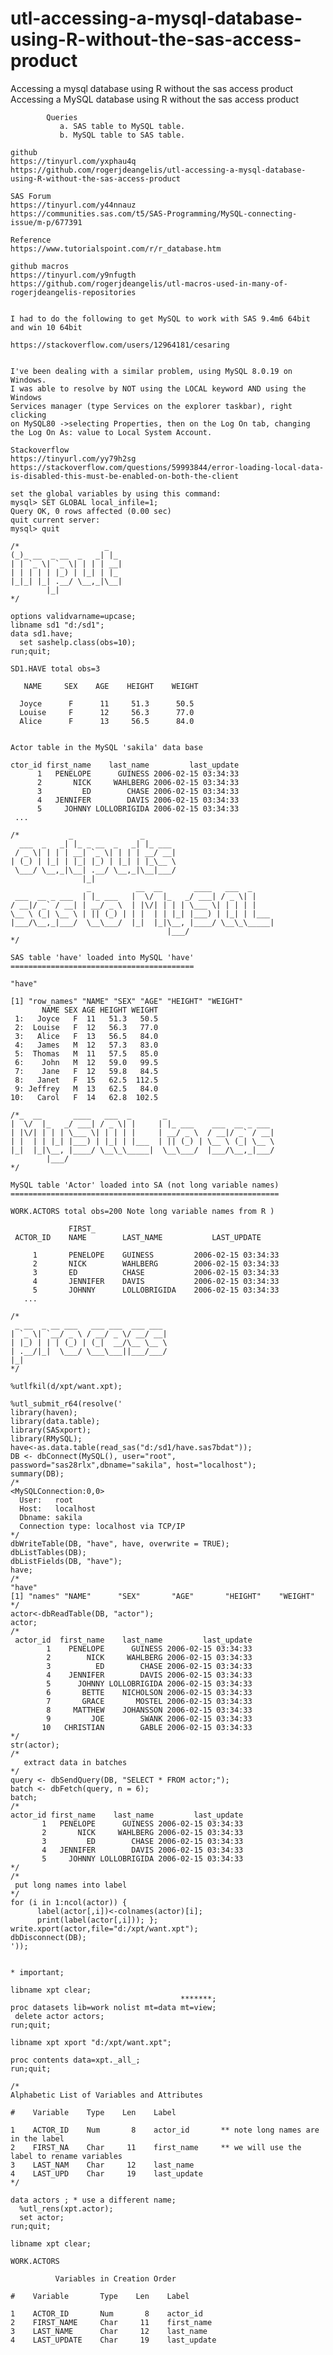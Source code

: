 # utl-accessing-a-mysql-database-using-R-without-the-sas-access-product
Accessing a mysql database using R without the sas access product
    Accessing a MySQL database using R without the sas access product                                                                  
                                                                                                                                       
            Queries                                                                                                                    
               a. SAS table to MySQL table.                                                                                            
               b. MySQL table to SAS table.                                                                                            
                                                                                                                                       
    github                                                                                                                             
    https://tinyurl.com/yxphau4q                                                                                                       
    https://github.com/rogerjdeangelis/utl-accessing-a-mysql-database-using-R-without-the-sas-access-product                           
                                                                                                                                       
    SAS Forum                                                                                                                          
    https://tinyurl.com/y44nnauz                                                                                                       
    https://communities.sas.com/t5/SAS-Programming/MySQL-connecting-issue/m-p/677391                                                   
                                                                                                                                       
    Reference                                                                                                                          
    https://www.tutorialspoint.com/r/r_database.htm                                                                                    
                                                                                                                                       
    github macros                                                                                                                      
    https://tinyurl.com/y9nfugth                                                                                                       
    https://github.com/rogerjdeangelis/utl-macros-used-in-many-of-rogerjdeangelis-repositories                                         
                                                                                                                                       
                                                                                                                                       
    I had to do the following to get MySQL to work with SAS 9.4m6 64bit and win 10 64bit                                               
                                                                                                                                       
    https://stackoverflow.com/users/12964181/cesaring                                                                                  
                                                                                                                                       
                                                                                                                                       
    I've been dealing with a similar problem, using MySQL 8.0.19 on Windows.                                                           
    I was able to resolve by NOT using the LOCAL keyword AND using the Windows                                                         
    Services manager (type Services on the explorer taskbar), right clicking                                                           
    on MySQL80 ->selecting Properties, then on the Log On tab, changing                                                                
    the Log On As: value to Local System Account.                                                                                      
                                                                                                                                       
    Stackoverflow                                                                                                                      
    https://tinyurl.com/yy79h2sg                                                                                                       
    https://stackoverflow.com/questions/59993844/error-loading-local-data-is-disabled-this-must-be-enabled-on-both-the-client          
                                                                                                                                       
    set the global variables by using this command:                                                                                    
    mysql> SET GLOBAL local_infile=1;                                                                                                  
    Query OK, 0 rows affected (0.00 sec)                                                                                               
    quit current server:                                                                                                               
    mysql> quit                                                                                                                        
                                                                                                                                       
    /*                   _                                                                                                             
    (_)_ __  _ __  _   _| |_                                                                                                           
    | | `_ \| `_ \| | | | __|                                                                                                          
    | | | | | |_) | |_| | |_                                                                                                           
    |_|_| |_| .__/ \__,_|\__|                                                                                                          
            |_|                                                                                                                        
    */                                                                                                                                 
                                                                                                                                       
    options validvarname=upcase;                                                                                                       
    libname sd1 "d:/sd1";                                                                                                              
    data sd1.have;                                                                                                                     
      set sashelp.class(obs=10);                                                                                                       
    run;quit;                                                                                                                          
                                                                                                                                       
    SD1.HAVE total obs=3                                                                                                               
                                                                                                                                       
       NAME     SEX    AGE    HEIGHT    WEIGHT                                                                                         
                                                                                                                                       
      Joyce      F      11     51.3      50.5                                                                                          
      Louise     F      12     56.3      77.0                                                                                          
      Alice      F      13     56.5      84.0                                                                                          
                                                                                                                                       
                                                                                                                                       
    Actor table in the MySQL 'sakila' data base                                                                                        
                                                                                                                                       
    ctor_id first_name    last_name         last_update                                                                                
          1   PENELOPE      GUINESS 2006-02-15 03:34:33                                                                                
          2       NICK     WAHLBERG 2006-02-15 03:34:33                                                                                
          3         ED        CHASE 2006-02-15 03:34:33                                                                                
          4   JENNIFER        DAVIS 2006-02-15 03:34:33                                                                                
          5     JOHNNY LOLLOBRIGIDA 2006-02-15 03:34:33                                                                                
     ...                                                                                                                               
                                                                                                                                       
    /*           _               _                                                                                                     
      ___  _   _| |_ _ __  _   _| |_ ___                                                                                               
     / _ \| | | | __| `_ \| | | | __/ __|                                                                                              
    | (_) | |_| | |_| |_) | |_| | |_\__ \                                                                                              
     \___/ \__,_|\__| .__/ \__,_|\__|___/                                                                                              
                    |_|                                                                                                                
                     _          __  __       ____   ___  _                                                                             
     ___  __ _ ___  | |_ ___   |  \/  |_   _/ ___| / _ \| |                                                                            
    / __|/ _` / __| | __/ _ \  | |\/| | | | \___ \| | | | |                                                                            
    \__ \ (_| \__ \ | || (_) | | |  | | |_| |___) | |_| | |___                                                                         
    |___/\__,_|___/  \__\___/  |_|  |_|\__, |____/ \__\_\_____|                                                                        
                                       |___/                                                                                           
    */                                                                                                                                 
                                                                                                                                       
    SAS table 'have' loaded into MySQL 'have'                                                                                          
    =========================================                                                                                          
                                                                                                                                       
    "have"                                                                                                                             
                                                                                                                                       
    [1] "row_names" "NAME" "SEX" "AGE" "HEIGHT" "WEIGHT"                                                                               
           NAME SEX AGE HEIGHT WEIGHT                                                                                                  
     1:   Joyce   F  11   51.3   50.5                                                                                                  
     2:  Louise   F  12   56.3   77.0                                                                                                  
     3:   Alice   F  13   56.5   84.0                                                                                                  
     4:   James   M  12   57.3   83.0                                                                                                  
     5:  Thomas   M  11   57.5   85.0                                                                                                  
     6:    John   M  12   59.0   99.5                                                                                                  
     7:    Jane   F  12   59.8   84.5                                                                                                  
     8:   Janet   F  15   62.5  112.5                                                                                                  
     9: Jeffrey   M  13   62.5   84.0                                                                                                  
    10:   Carol   F  14   62.8  102.5                                                                                                  
                                                                                                                                       
    /*_  __       ____   ___  _       _                                                                                                
    |  \/  |_   _/ ___| / _ \| |     | |_ ___    ___  __ _ ___                                                                         
    | |\/| | | | \___ \| | | | |     | __/ _ \  / __|/ _` / __|                                                                        
    | |  | | |_| |___) | |_| | |___  | || (_) | \__ \ (_| \__ \                                                                        
    |_|  |_|\__, |____/ \__\_\_____|  \__\___/  |___/\__,_|___/                                                                        
            |___/                                                                                                                      
    */                                                                                                                                 
                                                                                                                                       
    MySQL table 'Actor' loaded into SA (not long variable names)                                                                       
    ============================================================                                                                       
                                                                                                                                       
    WORK.ACTORS total obs=200 Note long variable names from R )                                                                        
                                                                                                                                       
                 FIRST_                                                                                                                
     ACTOR_ID    NAME        LAST_NAME           LAST_UPDATE                                                                           
                                                                                                                                       
         1       PENELOPE    GUINESS         2006-02-15 03:34:33                                                                       
         2       NICK        WAHLBERG        2006-02-15 03:34:33                                                                       
         3       ED          CHASE           2006-02-15 03:34:33                                                                       
         4       JENNIFER    DAVIS           2006-02-15 03:34:33                                                                       
         5       JOHNNY      LOLLOBRIGIDA    2006-02-15 03:34:33                                                                       
       ...                                                                                                                             
                                                                                                                                       
    /*                                                                                                                                 
     _ __  _ __ ___   ___ ___  ___ ___                                                                                                 
    | `_ \| `__/ _ \ / __/ _ \/ __/ __|                                                                                                
    | |_) | | | (_) | (_|  __/\__ \__ \                                                                                                
    | .__/|_|  \___/ \___\___||___/___/                                                                                                
    |_|                                                                                                                                
    */                                                                                                                                 
                                                                                                                                       
    %utlfkil(d/xpt/want.xpt);                                                                                                          
                                                                                                                                       
    %utl_submit_r64(resolve('                                                                                                          
    library(haven);                                                                                                                    
    library(data.table);                                                                                                               
    library(SASxport);                                                                                                                 
    library(RMySQL);                                                                                                                   
    have<-as.data.table(read_sas("d:/sd1/have.sas7bdat"));                                                                             
    DB <- dbConnect(MySQL(), user="root", password="sas28rlx",dbname="sakila", host="localhost");                                      
    summary(DB);                                                                                                                       
    /*                                                                                                                                 
    <MySQLConnection:0,0>                                                                                                              
      User:   root                                                                                                                     
      Host:   localhost                                                                                                                
      Dbname: sakila                                                                                                                   
      Connection type: localhost via TCP/IP                                                                                            
    */                                                                                                                                 
    dbWriteTable(DB, "have", have, overwrite = TRUE);                                                                                  
    dbListTables(DB);                                                                                                                  
    dbListFields(DB, "have");                                                                                                          
    have;                                                                                                                              
    /*                                                                                                                                 
    "have"                                                                                                                             
    [1] "names" "NAME"      "SEX"       "AGE"       "HEIGHT"    "WEIGHT"                                                               
    */                                                                                                                                 
    actor<-dbReadTable(DB, "actor");                                                                                                   
    actor;                                                                                                                             
    /*                                                                                                                                 
     actor_id  first_name    last_name         last_update                                                                             
            1    PENELOPE      GUINESS 2006-02-15 03:34:33                                                                             
            2        NICK     WAHLBERG 2006-02-15 03:34:33                                                                             
            3          ED        CHASE 2006-02-15 03:34:33                                                                             
            4    JENNIFER        DAVIS 2006-02-15 03:34:33                                                                             
            5      JOHNNY LOLLOBRIGIDA 2006-02-15 03:34:33                                                                             
            6       BETTE    NICHOLSON 2006-02-15 03:34:33                                                                             
            7       GRACE       MOSTEL 2006-02-15 03:34:33                                                                             
            8     MATTHEW    JOHANSSON 2006-02-15 03:34:33                                                                             
            9         JOE        SWANK 2006-02-15 03:34:33                                                                             
           10   CHRISTIAN        GABLE 2006-02-15 03:34:33                                                                             
    */                                                                                                                                 
    str(actor);                                                                                                                        
    /*                                                                                                                                 
       extract data in batches                                                                                                         
    */                                                                                                                                 
    query <- dbSendQuery(DB, "SELECT * FROM actor;");                                                                                  
    batch <- dbFetch(query, n = 6);                                                                                                    
    batch;                                                                                                                             
    /*                                                                                                                                 
    actor_id first_name    last_name         last_update                                                                               
           1   PENELOPE      GUINESS 2006-02-15 03:34:33                                                                               
           2       NICK     WAHLBERG 2006-02-15 03:34:33                                                                               
           3         ED        CHASE 2006-02-15 03:34:33                                                                               
           4   JENNIFER        DAVIS 2006-02-15 03:34:33                                                                               
           5     JOHNNY LOLLOBRIGIDA 2006-02-15 03:34:33                                                                               
    */                                                                                                                                 
    /*                                                                                                                                 
     put long names into label                                                                                                         
    */                                                                                                                                 
    for (i in 1:ncol(actor)) {                                                                                                         
          label(actor[,i])<-colnames(actor)[i];                                                                                        
          print(label(actor[,i])); };                                                                                                  
    write.xport(actor,file="d:/xpt/want.xpt");                                                                                         
    dbDisconnect(DB);                                                                                                                  
    '));                                                                                                                               
                                                                                                                                       
                                                                                                                                       
    * important;                                                                                                                       
                                                                                                                                       
    libname xpt clear;                                                                                                                 
                                          *******;                                                                                     
    proc datasets lib=work nolist mt=data mt=view;                                                                                     
     delete actor actors;                                                                                                              
    run;quit;                                                                                                                          
                                                                                                                                       
    libname xpt xport "d:/xpt/want.xpt";                                                                                               
                                                                                                                                       
    proc contents data=xpt._all_;                                                                                                      
    run;quit;                                                                                                                          
                                                                                                                                       
    /*                                                                                                                                 
    Alphabetic List of Variables and Attributes                                                                                        
                                                                                                                                       
    #    Variable    Type    Len    Label                                                                                              
                                                                                                                                       
    1    ACTOR_ID    Num       8    actor_id       ** note long names are in the label                                                 
    2    FIRST_NA    Char     11    first_name     ** we will use the label to rename variables                                        
    3    LAST_NAM    Char     12    last_name                                                                                          
    4    LAST_UPD    Char     19    last_update                                                                                        
    */                                                                                                                                 
                                                                                                                                       
    data actors ; * use a different name;                                                                                              
      %utl_rens(xpt.actor);                                                                                                            
      set actor;                                                                                                                       
    run;quit;                                                                                                                          
                                                                                                                                       
    libname xpt clear;                                                                                                                 
                                                                                                                                       
    WORK.ACTORS                                                                                                                        
                                                                                                                                       
              Variables in Creation Order                                                                                              
                                                                                                                                       
    #    Variable       Type    Len    Label                                                                                           
                                                                                                                                       
    1    ACTOR_ID       Num       8    actor_id                                                                                        
    2    FIRST_NAME     Char     11    first_name                                                                                      
    3    LAST_NAME      Char     12    last_name                                                                                       
    4    LAST_UPDATE    Char     19    last_update                                                                                     
                                                                                                                                       
                                                                                                                                       
                                                                                                                                       
                                                                                                                                       
